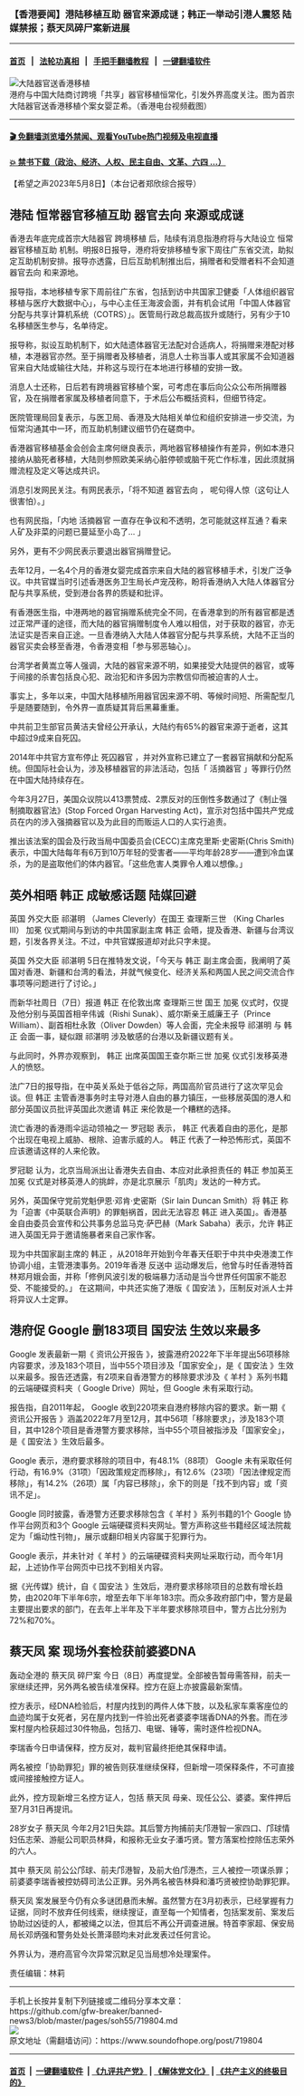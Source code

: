 ### 【香港要闻】港陆移植互助 器官来源成谜；韩正一举动引港人震怒 陆媒禁报；蔡天凤碎尸案新进展
------------------------

#### [首页](https://github.com/gfw-breaker/banned-news3/blob/master/README.md) &nbsp;&nbsp;|&nbsp;&nbsp; [法轮功真相](https://github.com/begood0513/basic/blob/master/README.md)  &nbsp;&nbsp;|&nbsp;&nbsp; [手把手翻墙教程](https://github.com/gfw-breaker/guides/wiki)  &nbsp;&nbsp;|&nbsp;&nbsp; [一键翻墙软件](https://github.com/gfw-breaker/nogfw/blob/master/README.md)  



<div><img alt="大陆器官送香港移植" src="https://img.soundofhope.org/2022-12/yizhi-1671475488298.jpg"/>
<br/><figcaption class="caption">
 港府与中国大陆商讨跨境「共享」器官移植恒常化，引发外界高度关注。图为首宗大陆器官送香港移植个案女婴芷希。（香港电台视频截图）
</figcaption></div><hr/>

#### [ 🎬  免翻墙浏览墙外禁闻、观看YouTube热门视频及电视直播](https://github.com/gfw-breaker/HelloWorld)

#### [ 💥  禁书下载（政治、经济、人权、民主自由、文革、六四 ...）](https://github.com/gfw-breaker/books/blob/master/README.md)

<div><div class="Content__Wrapper sc-1bvya0-0 elmmKw article_body" data-checkusr="" itemprop="articleBody">
 <div id="post_place_1">
 </div>
 <p class="meta-top">
  <span class="meta">
   【希望之声2023年5月8日】（本台记者郑欣综合报导）
  </span>
 </p>
 <h2>
  <strong>
   港陆
   <ok href="/term/868331">
    恒常器官移植互助
   </ok>
   <ok href="/term/868334">
    器官去向
   </ok>
   来源或成谜
  </strong>
 </h2>
 <p>
  香港去年底完成首宗大陆器官
  <ok href="/term/868328">
   跨境移植
  </ok>
  后，陆续有消息指港府将与大陆设立
  <ok href="/term/868331">
   恒常器官移植互助
  </ok>
  机制。明报8日报导，港府将安排移植专家下周往广东省交流，助拟定互助机制安排。报导亦透露，日后互助机制推出后，捐赠者和受赠者料不会知道
  <ok href="/term/868334">
   器官去向
  </ok>
  和来源地。
 </p>
 <p>
  报导指，本地移植专家下周前往广东省，包括到访中共国家卫健委「人体组织器官移植与医疗大数据中心」，与中心主任王海波会面，并有机会试用「中国人体器官分配与共享计算机系统（COTRS）」。医管局行政总裁高拔升或随行，另有少于10名移植医生参与，名单待定。
 </p>
 <p>
  报导称，拟设互助机制下，如大陆遗体器官无法配对合适病人，将捐赠来港配对移植，本港器官亦然。至于捐赠者及移植者，消息人士称当事人或其家属不会知道器官来自大陆或输往大陆，并称这与现行在本地进行移植的安排一致。
 </p>
 <p>
  消息人士还称，日后若有跨境器官移植个案，可考虑在事后向公众公布所捐赠器官，及在捐赠者家属及移植者同意下，于术后公布概括资料，但细节待定。
 </p>
 <p>
  医院管理局回复表示，与医卫局、香港及大陆相关单位和组织安排进一步交流，为恒常沟通其中一环，而互助机制建议细节仍在磋商中。
 </p>
 <p>
  香港器官移植基金会创会主席何继良表示，两地器官移植操作有差异，例如本港只接纳从脑死者移植，大陆则参照欧美采纳心脏停顿或脑干死亡作标准，因此须就捐赠流程及定义等达成共识。
 </p>
 <p>
  消息引发网民关注。有网民表示，「将不知道
  <ok href="/term/868334">
   器官去向
  </ok>
  ， 呢句得人惊（这句让人很害怕）。」
 </p>
 <p>
  也有网民指，「内地
  <ok href="/term/2188">
   活摘器官
  </ok>
  一直存在争议和不透明，怎可能就这样互通？看来人矿及非菜的问题已蔓延至小岛了... 」
 </p>
 <p>
  另外，更有不少网民表示要退出器官捐赠登记。
 </p>
 <p>
  去年12月，一名4个月的香港女婴完成首宗来自大陆的器官移植手术，引发广泛争议。中共官媒当时引述香港医务卫生局长卢宠茂称，盼将香港纳入大陆人体器官分配与共享系统，受到港台各界的质疑和批评。
 </p>
 <p>
  有香港医生指，中港两地的器官捐赠系统完全不同，在香港拿到的所有器官都是透过正常严谨的途径，而大陆的器官捐赠制度令人难以相信，对于获取的器官，亦无法证实是否来自正途。一旦香港纳入大陆人体器官分配与共享系统，大陆不正当的器官买卖会移至香港，令香港变相「参与邪恶轴心」。
 </p>
 <p>
  台湾学者黄嵩立等人强调，大陆的器官来源不明，如果接受大陆提供的器官，或等于间接的杀害包括良心犯、政治犯和许多因为宗教信仰而被迫害的人士。
 </p>
 <p>
  事实上，多年以来，中国大陆移植所用器官因来源不明、等候时间短、所需配型几乎是随要随到，令外界一直质疑其背后黑幕重重。
 </p>
 <p>
  中共前卫生部官员黄洁夫曾经公开承认，大陆约有65%的器官来源于逝者，这其中超过9成来自死囚。
 </p>
 <p>
  2014年中共官方宣布停止
  <ok href="/term/31884">
   死囚器官
  </ok>
  ，并对外宣称已建立了一套器官捐献和分配系统。但国际社会认为，涉及移植器官的非法活动，包括「
  <ok href="/term/2188">
   活摘器官
  </ok>
  」等罪行仍然在中国大陆持续存在。
 </p>
 <p>
  今年3月27日，美国众议院以413票赞成、2票反对的压倒性多数通过了《制止强制摘取器官法》(Stop Forced Organ Harvesting Act)，宣示对包括中国共产党成员在内的涉入强摘器官以及为此目的而贩运人口的人实行追责。
 </p>
 <p>
  推出该法案的国会及行政当局中国委员会(CECC)主席克里斯·史密斯(Chris Smith)表示，中国大陆每年有6万到10万年轻的受害者——平均年龄28岁——遭到冷血谋杀，为的是盗取他们的体内器官。「这些危害人类罪令人难以想像。」
 </p>
 <h2>
  <strong>
   英外相晤
   <ok href="/term/3303">
    韩正
   </ok>
   成敏感话题 陆媒回避
  </strong>
 </h2>
 <p>
  英国
  <ok href="/term/260305">
   外交大臣
  </ok>
  <ok href="/term/796566">
   祁湛明
  </ok>
  （James Cleverly）在国王
  <ok href="/term/866306">
   查理斯三世
  </ok>
  （King Charles III）
  <ok href="/term/471524">
   加冕
  </ok>
  仪式期间与到访的中共国家副主席
  <ok href="/term/3303">
   韩正
  </ok>
  会晤，提及香港、新疆与台湾议题，引发各界关注。不过，中共官媒报道却对此只字未提。
 </p>
 <p>
  英国
  <ok href="/term/260305">
   外交大臣
  </ok>
  <ok href="/term/796566">
   祁湛明
  </ok>
  5日在推特发文说，「今天与
  <ok href="/term/3303">
   韩正
  </ok>
  副主席会面，我阐明了英国对香港、新疆和台湾的看法，并就气候变化、经济关系和两国人民之间交流合作事项等问题进行了讨论。」
 </p>
 <p>
  而新华社周日（7日）报道
  <ok href="/term/3303">
   韩正
  </ok>
  在伦敦出席
  <ok href="/term/866306">
   查理斯三世
  </ok>
  国王
  <ok href="/term/471524">
   加冕
  </ok>
  仪式时，仅提及他分别与英国首相辛伟诚（Rishi Sunak）、威尔斯亲王威廉王子（Prince William）、副首相杜永敦（Oliver Dowden）等人会面，完全未报导
  <ok href="/term/796566">
   祁湛明
  </ok>
  与
  <ok href="/term/3303">
   韩正
  </ok>
  会面一事，疑似跟
  <ok href="/term/796566">
   祁湛明
  </ok>
  涉及敏感的台港以及新疆议题有关。
 </p>
 <p>
  与此同时，外界亦观察到，
  <ok href="/term/3303">
   韩正
  </ok>
  出席英国国王查尔斯三世
  <ok href="/term/471524">
   加冕
  </ok>
  仪式引发移英港人的愤怒。
 </p>
 <p>
  法广7日的报导指，在中英关系处于低谷之际，两国高阶官员进行了这次罕见会谈。但
  <ok href="/term/3303">
   韩正
  </ok>
  主管香港事务时主导对港人自由的暴力镇压，一些移居英国的港人和部分英国议员批评英国此次邀请
  <ok href="/term/3303">
   韩正
  </ok>
  来伦敦是一个糟糕的选择。
 </p>
 <p>
  流亡香港的香港雨伞运动领袖之一
  <ok href="/term/2293">
   罗冠聪
  </ok>
  表示，
  <ok href="/term/3303">
   韩正
  </ok>
  代表着自由的恶化，是那个出现在电视上威胁、根除、迫害示威的人。
  <ok href="/term/3303">
   韩正
  </ok>
  代表了一种恐怖形式，英国不应该邀请这样的人来伦敦。
 </p>
 <p>
  <ok href="/term/2293">
   罗冠聪
  </ok>
  认为，北京当局派出让香港失去自由、本应对此承担责任的
  <ok href="/term/3303">
   韩正
  </ok>
  参加英王
  <ok href="/term/471524">
   加冕
  </ok>
  仪式是对移英港人的挑衅，亦是北京展示「肌肉」发达的一种方式。
 </p>
 <p>
  另外，英国保守党前党魁伊恩·邓肯·史密斯（Sir Iain Duncan Smith）将
  <ok href="/term/3303">
   韩正
  </ok>
  称为「迫害《中英联合声明》的罪魁祸首，因此无法容忍
  <ok href="/term/3303">
   韩正
  </ok>
  进入英国」。香港基金自由委员会宣传和公共事务总监马克·萨巴赫（Mark Sabaha）表示，允许
  <ok href="/term/3303">
   韩正
  </ok>
  进入英国无异于邀请施暴者来自己家作客。
 </p>
 <p>
  现为中共国家副主席的
  <ok href="/term/3303">
   韩正
  </ok>
  ，从2018年开始到今年春天任职于中共中央港澳工作协调小组，主管港澳事务。2019年香港
  <ok href="/term/1010">
   反送中
  </ok>
  运动爆发后，他曾与时任香港特首林郑月娥会面，并称「修例风波引发的极端暴力活动是当今世界任何国家不能忍受、不能接受的。」 在这期间，中共还实施了港版《
  <ok href="/term/99050">
   国安法
  </ok>
  》，压制反对派人士并将异议人士定罪。
 </p>
 <h2>
  <strong>
   港府促
   <ok href="/term/1499">
    Google
   </ok>
   删183项目
   <ok href="/term/99050">
    国安法
   </ok>
   生效以来最多
  </strong>
 </h2>
 <p>
  <ok href="/term/1499">
   Google
  </ok>
  发表最新一期《
  <ok href="/term/868337">
   资讯公开报告
  </ok>
  》，披露港府2022年下半年提出56项移除内容要求，涉及183个项目，当中55个项目涉及「国家安全」，是《
  <ok href="/term/99050">
   国安法
  </ok>
  》生效以来最多。报告还透露，有2项来自香港警方的移除要求涉及《
  <ok href="/term/868340">
   羊村
  </ok>
  》系列书籍的云端硬碟资料夹（
  <ok href="/term/1499">
   Google
  </ok>
  Drive）网址，但
  <ok href="/term/1499">
   Google
  </ok>
  未有采取行动。
 </p>
 <p>
  报告指，自2011年起，
  <ok href="/term/1499">
   Google
  </ok>
  收到220项来自港府移除内容的要求。新一期《
  <ok href="/term/868337">
   资讯公开报告
  </ok>
  》涵盖2022年7月至12月，其中56项「移除要求」，涉及183个项目，其中128个项目是香港警方要求移除，当中55个项目被指涉及「国家安全」，是《
  <ok href="/term/99050">
   国安法
  </ok>
  》生效后最多。
 </p>
 <p>
  <ok href="/term/1499">
   Google
  </ok>
  表示，港府要求移除的项目中，有48.1%（88项）
  <ok href="/term/1499">
   Google
  </ok>
  未有采取任何行动，有16.9%（31项）「因政策规定而移除」，有12.6%（23项）「因法律规定而移除」，有14.2%（26项）属「内容已移除」，余下的则是「找不到内容」或「资讯不足」。
 </p>
 <p>
  <ok href="/term/1499">
   Google
  </ok>
  同时披露，香港警方还要求移除包含《
  <ok href="/term/868340">
   羊村
  </ok>
  》系列书籍的1个
  <ok href="/term/1499">
   Google
  </ok>
  协作平台网页和3个
  <ok href="/term/1499">
   Google
  </ok>
  云端硬碟资料夹网址。警方声称这些书籍经区域法院裁定为「煽动性刊物」，展示或翻印相关内容属于犯罪行为。
 </p>
 <p>
  <ok href="/term/1499">
   Google
  </ok>
  表示，并未针对《
  <ok href="/term/868340">
   羊村
  </ok>
  》的云端硬碟资料夹网址采取行动，而今年1月起，上述协作平台网页中已找不到相关内容。
 </p>
 <p>
  据《光传媒》统计，自《
  <ok href="/term/99050">
   国安法
  </ok>
  》生效后，港府要求移除项目的总数有增长趋势，由2020年下半年6宗，增至去年下半年183宗。而众多政府部门中，警方是最主要提出要求的部门，在去年上半年及下半年要求移除项目中，警方占比分别为72%和70%。
 </p>
 <h2>
  <strong>
   <ok href="/term/843131">
    蔡天凤
   </ok>
   案 现场外套检获前婆婆DNA
  </strong>
 </h2>
 <p>
  轰动全港的
  <ok href="/term/843131">
   蔡天凤
  </ok>
  <ok href="/term/843419">
   碎尸案
  </ok>
  今日（8日）再度提堂。全部被告暂毋需答辩，前夫一家继续还押，另外两名被告续准保释。控方在庭上亦披露最新案情。
 </p>
 <p>
  控方表示，经DNA检验后，村屋内找到的两件人体下肢，以及私家车乘客座位的血迹均属于女死者，另在屋内找到一件验出死者婆婆李瑞香DNA的外套。而在涉案村屋内检获超过30件物品，包括刀、电锯、锤等，需时逐件检视DNA。
 </p>
 <p>
  李瑞香今日申请保释，控方反对，裁判官最终拒绝其保释申请。
 </p>
 <p>
  两名被控「协助罪犯」罪的被告则获准继续保释，但新增一项保释条件，不可直接或间接接触控方证人。
 </p>
 <p>
  此外，控方现新增三名控方证人，包括
  <ok href="/term/843131">
   蔡天凤
  </ok>
  母亲、现任公公、婆婆。案件押后至7月31日再提讯。
 </p>
 <p>
  28岁女子
  <ok href="/term/843131">
   蔡天凤
  </ok>
  今年2月21日失踪。其后警方拘捕前夫邝港智一家四口、邝球情妇伍志荣、游艇公司职员林舜，和报称无业女子潘巧贤。警方落案检控除伍志荣外的六人。
 </p>
 <p>
  其中
  <ok href="/term/843131">
   蔡天凤
  </ok>
  前公公邝球、前夫邝港智，及前大伯邝港杰，三人被控一项谋杀罪；前婆婆李瑞香被控妨碍司法公正罪。另外两名被告林舜和潘巧贤被控协助罪犯罪。
 </p>
 <p>
  <ok href="/term/843131">
   蔡天凤
  </ok>
  案发展至今仍有众多谜团悬而未解。虽然警方在3月初表示，已经掌握有力证据，同时不放弃任何线索，继续搜证，直至每一个知情者，包括案发前、案发后协助过凶徒的人，都被绳之以法，但其后不再公开调查进展。特首李家超、保安局局长邓炳强和警务处处长萧泽颐均未对此发表过任何言论。
 </p>
 <p>
  外界认为，港府高官今次异常沉默足见当局想冷处理案件。
 </p>
 <p class="meta-btm">
  责任编辑：林莉
 </p>
</div>
</div>
<hr/>
手机上长按并复制下列链接或二维码分享本文章：<br/>
https://github.com/gfw-breaker/banned-news3/blob/master/pages/soh55/719804.md <br/>
<a href='https://github.com/gfw-breaker/banned-news3/blob/master/pages/soh55/719804.md'><img src='https://github.com/gfw-breaker/banned-news3/blob/master/pages/soh55/719804.md.png'/></a> <br/>
原文地址（需翻墙访问）：https://www.soundofhope.org/post/719804


------------------------
#### [首页](https://github.com/gfw-breaker/banned-news3/blob/master/README.md) &nbsp;|&nbsp; [一键翻墙软件](https://github.com/gfw-breaker/nogfw/blob/master/README.md) &nbsp;| [《九评共产党》](https://github.com/gfw-breaker/9ping.md/blob/master/README.md#九评之一评共产党是什么) | [《解体党文化》](https://github.com/gfw-breaker/jtdwh.md/blob/master/README.md) | [《共产主义的终极目的》](https://github.com/gfw-breaker/gczydzjmd.md/blob/master/README.md)


<img src='http://gfw-breaker.win/banned-news3/pages/soh55/719804.md' width='0px' height='0px'/>